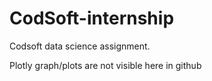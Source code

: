 # CodSoft-internship
Codsoft data science assignment.

Plotly graph/plots are not visible here in github
